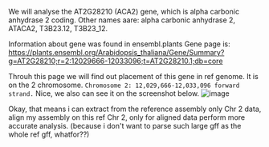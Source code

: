 We will analyse the AT2G28210 (ACA2) gene, which is alpha carbonic anhydrase 2 coding. Other names aare: alpha carbonic anhydrase 2, ATACA2, T3B23.12, T3B23_12.

Information about gene was found in ensembl.plants 
Gene page is: https://plants.ensembl.org/Arabidopsis_thaliana/Gene/Summary?g=AT2G28210;r=2:12029666-12033096;t=AT2G28210.1;db=core 

Throuh this page we will find out placement of this gene in ref genome. It is on the 2 chromosome. `Chromosome 2: 12,029,666-12,033,096 forward strand.`
Nice, we also can see it on the screenshot below. 
![image](https://github.com/user-attachments/assets/3e97023b-b782-49b9-b47b-15e88ca63b0f)

Okay, that means i can extract from the reference assembly only Chr 2 data, align my assembly on this ref Chr 2, only for aligned data perform more accurate analysis. (because i don't want to parse such large gff as the whole ref gff, whatfor??)
